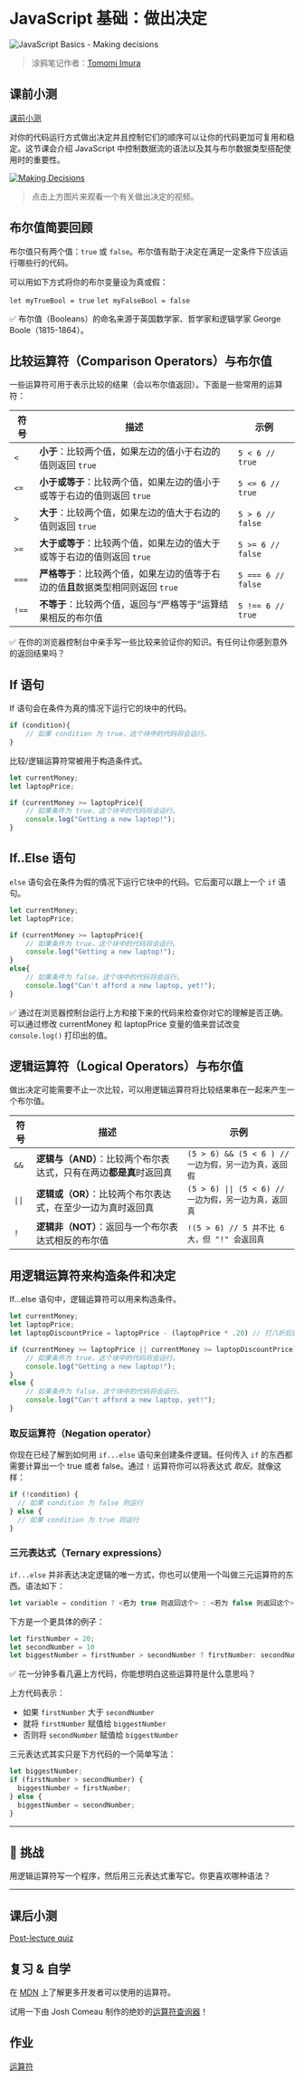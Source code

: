 # JavaScript 基础：做出决定

![JavaScript Basics - Making decisions](/sketchnotes/webdev101-js-decisions.png)
> 涂鸦笔记作者：[Tomomi Imura](https://twitter.com/girlie_mac)

## 课前小测
[课前小测](https://ff-quizzes.netlify.app/quiz/11?loc=zh_cn)

对你的代码运行方式做出决定并且控制它们的顺序可以让你的代码更加可复用和稳定。这节课会介绍 JavaScript 中控制数据流的语法以及其与布尔数据类型搭配使用时的重要性。

[![Making Decisions](https://img.youtube.com/vi/SxTp8j-fMMY/0.jpg)](https://youtube.com/watch?v=SxTp8j-fMMY "做出决定")

> 点击上方图片来观看一个有关做出决定的视频。

## 布尔值简要回顾

布尔值只有两个值：`true` 或 `false`。布尔值有助于决定在满足一定条件下应该运行哪些行的代码。

可以用如下方式将你的布尔变量设为真或假：

`let myTrueBool = true`
`let myFalseBool = false`

✅ 布尔值（Booleans）的命名来源于英国数学家、哲学家和逻辑学家 George Boole（1815-1864）。

## 比较运算符（Comparison Operators）与布尔值

一些运算符可用于表示比较的结果（会以布尔值返回）。下面是一些常用的运算符：

| 符号  | 描述                                                                              | 示例               |
| ----- | --------------------------------------------------------------------------------- | ------------------ |
| `<`   | **小于**：比较两个值，如果左边的值小于右边的值则返回 `true`                       | `5 < 6 // true`    |
| `<=`  | **小于或等于**：比较两个值，如果左边的值小于或等于右边的值则返回 `true`           | `5 <= 6 // true`   |
| `>`   | **大于**：比较两个值，如果左边的值大于右边的值则返回 `true`                       | `5 > 6 // false`   |
| `>=`  | **大于或等于**：比较两个值，如果左边的值大于或等于右边的值则返回 `true`           | `5 >= 6 // false`  |
| `===` | **严格等于**：比较两个值，如果左边的值等于右边的值**且**数据类型相同则返回 `true` | `5 === 6 // false` |
| `!==` | **不等于**：比较两个值，返回与“严格等于”运算结果相反的布尔值                      | `5 !== 6 // true`  |

✅ 在你的浏览器控制台中亲手写一些比较来验证你的知识。有任何让你感到意外的返回结果吗？

## If 语句

If 语句会在条件为真的情况下运行它的块中的代码。

```javascript
if (condition){
    // 如果 condition 为 true，这个块中的代码将会运行。
}
```

比较/逻辑运算符常被用于构造条件式。

```javascript
let currentMoney;
let laptopPrice;

if (currentMoney >= laptopPrice){
    // 如果条件为 true，这个块中的代码将会运行。
    console.log("Getting a new laptop!");
}
```

## If..Else 语句

`else` 语句会在条件为假的情况下运行它块中的代码。它后面可以跟上一个 `if` 语句。

```javascript
let currentMoney;
let laptopPrice;

if (currentMoney >= laptopPrice){
    // 如果条件为 true，这个块中的代码将会运行。
    console.log("Getting a new laptop!");
}
else{
    // 如果条件为 false，这个块中的代码将会运行。
    console.log("Can't afford a new laptop, yet!");
}
```

✅ 通过在浏览器控制台运行上方和接下来的代码来检查你对它的理解是否正确。可以通过修改 currentMoney 和 laptopPrice 变量的值来尝试改变 `console.log()` 打印出的值。

## 逻辑运算符（Logical Operators）与布尔值

做出决定可能需要不止一次比较，可以用逻辑运算符将比较结果串在一起来产生一个布尔值。

| 符号   | 描述                                                                | 示例                                                   |
| ------ | ------------------------------------------------------------------- | ------------------------------------------------------ |
| `&&`   | **逻辑与（AND）**：比较两个布尔表达式，只有在两边**都是真**时返回真 | `(5 > 6) && (5 < 6 ) // 一边为假，另一边为真，返回假`  |
| `\|\|` | **逻辑或（OR）**：比较两个布尔表达式，在至少一边为真时返回真        | `(5 > 6) \|\| (5 < 6) // 一边为假，另一边为真，返回真` |
| `!`    | **逻辑非（NOT）**：返回与一个布尔表达式相反的布尔值                 | `!(5 > 6) // 5 并不比 6 大，但 "!" 会返回真`           |

## 用逻辑运算符来构造条件和决定

If...else 语句中，逻辑运算符可以用来构造条件。

```javascript
let currentMoney;
let laptopPrice;
let laptopDiscountPrice = laptopPrice - (laptopPrice * .20) // 打八折后的笔记本电脑价格

if (currentMoney >= laptopPrice || currentMoney >= laptopDiscountPrice){
    // 如果条件为 true，这个块中的代码将会运行。
    console.log("Getting a new laptop!");
}
else {
    // 如果条件为 false，这个块中的代码将会运行。
    console.log("Can't afford a new laptop, yet!");
}
```

### 取反运算符（Negation operator）

你现在已经了解到如何用 `if...else` 语句来创建条件逻辑。任何传入 `if` 的东西都需要计算出一个 true 或者 false。通过 `!` 运算符你可以将表达式 _取反_。就像这样：

```javascript
if (!condition) {
  // 如果 condition 为 false 则运行
} else {
  // 如果 condition 为 true 则运行
}
```

### 三元表达式（Ternary expressions）

`if...else` 并非表达决定逻辑的唯一方式，你也可以使用一个叫做三元运算符的东西。语法如下：

```javascript
let variable = condition ? <若为 true 则返回这个> : <若为 false 则返回这个>
```

下方是一个更具体的例子：

```javascript
let firstNumber = 20;
let secondNumber = 10
let biggestNumber = firstNumber > secondNumber ? firstNumber: secondNumber;
```

✅ 花一分钟多看几遍上方代码，你能想明白这些运算符是什么意思吗？

上方代码表示：

- 如果 `firstNumber` 大于 `secondNumber`
- 就将 `firstNumber` 赋值给 `biggestNumber`
- 否则将 `secondNumber` 赋值给 `biggestNumber`

三元表达式其实只是下方代码的一个简单写法：

```javascript
let biggestNumber;
if (firstNumber > secondNumber) {
  biggestNumber = firstNumber;
} else {
  biggestNumber = secondNumber;
}
```

---

## 🚀 挑战

用逻辑运算符写一个程序，然后用三元表达式重写它。你更喜欢哪种语法？

---
## 课后小测
[Post-lecture quiz](https://ff-quizzes.netlify.app/quiz/12?loc=zh_cn)

## 复习 & 自学

在 [MDN](https://developer.mozilla.org/zh-CN/docs/Web/JavaScript/Reference/Operators) 上了解更多开发者可以使用的运算符。

试用一下由 Josh Comeau 制作的绝妙的[运算符查询器](https://joshwcomeau.com/operator-lookup/)！

## 作业

[运算符](assignment.zh-cn.md)
